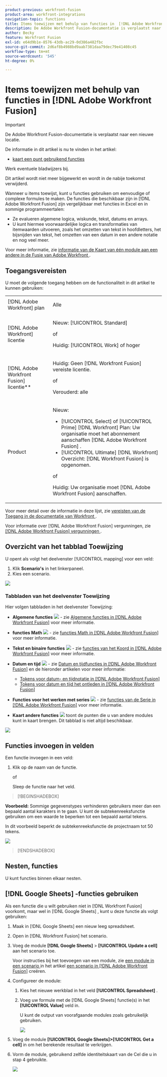 ```yaml
---
product-previous: workfront-fusion
product-area: workfront-integrations
navigation-topic: functions
title: Items toewijzen met behulp van functies in  [!DNL Adobe Workfront Fusion]
description: De Adobe Workfront Fusion-documentatie is verplaatst naar een nieuwe locatie. Dit artikel is vervangen, maar bevat een koppeling naar het nieuwe artikel dat deze functionaliteit behandelt.
author: Becky
feature: Workfront Fusion
exl-id: e64d9b1e-8576-43db-ac29-0d386a482fbc
source-git-commit: 2d6af8b4988bd9aab7381daa79dec79e41408c45
workflow-type: tm+mt
source-wordcount: '545'
ht-degree: 0%

---
```


# Items toewijzen met behulp van functies in [!DNL Adobe Workfront Fusion]

>[!IMPORTANT]
>
>De Adobe Workfront Fusion-documentatie is verplaatst naar een nieuwe locatie.
>
>De informatie in dit artikel is nu te vinden in het artikel:
>
>* [ kaart een punt gebruikend functies ](https://experienceleague.adobe.com/docs/workfront-fusion/using/create-scenarios/map-data/map-using-functions.html)
>
>Werk eventuele bladwijzers bij.
>
>Dit artikel wordt niet meer bijgewerkt en wordt in de nabije toekomst verwijderd.

Wanneer u items toewijst, kunt u functies gebruiken om eenvoudige of complexe formules te maken. De functies die beschikbaar zijn in [!DNL Adobe Workfront Fusion] zijn vergelijkbaar met functies in Excel en in sommige programmeertalen:

* Ze evalueren algemene logica, wiskunde, tekst, datums en arrays.
* U kunt hiermee voorwaardelijke logica en transformaties van itemwaarden uitvoeren, zoals het omzetten van tekst in hoofdletters, het bijsnijden van tekst, het omzetten van een datum in een andere notatie en nog veel meer.

Voor meer informatie, zie [ informatie van de Kaart van één module aan een andere in de Fusie van Adobe Workfront ](../../workfront-fusion/mapping/map-information-between-modules.md).


## Toegangsvereisten

U moet de volgende toegang hebben om de functionaliteit in dit artikel te kunnen gebruiken:

<table style="table-layout:auto">

<col>  
 <col>  
 <tbody>  
  <tr>  
   <td role="rowheader">[!DNL Adobe Workfront] plan</td>  
   <td> <p>Alle</p> </td>  
  </tr>  
  <tr data-mc-conditions="">  
   <td role="rowheader">[!DNL Adobe Workfront] licentie</td>  
   <td> <p>Nieuw: [!UICONTROL Standard]</p><p>of</p><p>Huidig: [!UICONTROL Work] of hoger</p> </td>  
  </tr>  
  <tr>  
   <td role="rowheader">[!DNL Adobe Workfront Fusion] licentie**</td>  
   <td> 
   <p>Huidig: Geen [!DNL Workfront Fusion] vereiste licentie.</p> 
   <p>of</p> 
   <p>Verouderd: alle </p> 
   </td>  
  </tr>  
  <tr>  
   <td role="rowheader">Product</td>  
   <td> 
   <p>Nieuw:</p> <ul><li>[!UICONTROL Select] of [!UICONTROL Prime] [!DNL Workfront] Plan: Uw organisatie moet het abonnement aanschaffen [!DNL Adobe Workfront Fusion] .</li><li>[!UICONTROL Ultimate] [!DNL Workfront] Overzicht: [!DNL Workfront Fusion] is opgenomen.</li></ul> 
   <p>of</p> 
   <p>Huidig: Uw organisatie moet [!DNL Adobe Workfront Fusion] aanschaffen.</p> 
   </td>  
  </tr> 
 </tbody>  
</table>

Voor meer detail over de informatie in deze lijst, zie [ vereisten van de Toegang in de documentatie van Workfront ](/help/quicksilver/administration-and-setup/add-users/access-levels-and-object-permissions/access-level-requirements-in-documentation.md).

Voor informatie over [!DNL Adobe Workfront Fusion] vergunningen, zie [[!DNL Adobe Workfront Fusion]  vergunningen ](../../workfront-fusion/get-started/license-automation-vs-integration.md).


## Overzicht van het tabblad Toewijzing

U opent als volgt het deelvenster [!UICONTROL mapping] voor een veld:

1. Klik **Scenario&#39;s** in het linkerpaneel.
1. Kies een scenario.

![](assets/open-functions-bar.png)


### Tabbladen van het deelvenster Toewijzing

Hier volgen tabbladen in het deelvenster Toewijzing:

* **Algemene functies** ![](assets/toolbar-icon-general-function.png) - zie [ Algemene functies in  [!DNL Adobe Workfront Fusion]](../../workfront-fusion/functions/general-functions.md) voor meer informatie.

* **functies Math** ![](assets/toolbar-icon-math-functions.png) - zie [ functies Math in  [!DNL Adobe Workfront Fusion]](../../workfront-fusion/functions/math-functions.md) voor meer informatie.

* **Tekst en binaire functies** ![](assets/toolbar-icon-text&binary-functions.png) - zie [ functies van het Koord in  [!DNL Adobe Workfront Fusion]](../../workfront-fusion/functions/string-functions.md) voor meer informatie.

* **Datum en tijd** ![](assets/toolbar-icon-date&time-functions.png) - zie [ Datum en tijdfuncties in  [!DNL Adobe Workfront Fusion]](../../workfront-fusion/functions/date-and-time-functions.md) en de hieronder artikelen voor meer informatie:

   * [Tokens voor datum- en tijdnotatie in  [!DNL Adobe Workfront Fusion]](../../workfront-fusion/functions/tokens-for-date-and-time-formatting.md)
   * [Tokens voor datum en tijd het ontleden in  [!DNL Adobe Workfront Fusion]](../../workfront-fusion/functions/tokens-for-date-and-time-parsing.md)

* **Functies voor het werken met series** ![](assets/toolbar-icon-functions-for-arrays.png) - zie [ functies van de Serie in  [!DNL Adobe Workfront Fusion]](../../workfront-fusion/functions/array-functions.md) voor meer informatie.

* **Kaart andere functies** ![](assets/toolbar-icon-functions-you-map-from-other-modules.png) toont de punten die u van andere modules kunt in kaart brengen. Dit tabblad is niet altijd beschikbaar.

![](assets/functions-toolbar-350x189.png)

## Functies invoegen in velden

Een functie invoegen in een veld:

1. Klik op de naam van de functie.

   of

   Sleep de functie naar het veld.


>[!BEGINSHADEBOX]

**Voorbeeld:** Sommige gegevenstypes verhinderen gebruikers meer dan een bepaald aantal karakters in te gaan. U kunt de subtekenreeksfunctie gebruiken om een waarde te beperken tot een bepaald aantal tekens.

In dit voorbeeld beperkt de subtekenreeksfunctie de projectnaam tot 50 tekens.

![](assets/example-meet-length-restriction-350x184.png)

>[!ENDSHADEBOX]

## Nesten, functies

U kunt functies binnen elkaar nesten.

## [!DNL Google Sheets] -functies gebruiken

Als een functie die u wilt gebruiken niet in [!DNL Workfront Fusion] voorkomt, maar wel in [!DNL Google Sheets] , kunt u deze functie als volgt gebruiken:

1. Maak in [!DNL Google Sheets] een nieuw leeg spreadsheet.
1. Open in [!DNL Workfront Fusion] het scenario.
1. Voeg de module **[!DNL Google Sheets]** > **[!UICONTROL Update a cell]** aan het scenario toe.

   Voor instructies bij het toevoegen van een module, zie [ een module in een scenario ](../../workfront-fusion/scenarios/create-a-scenario.md#add) in het artikel [ een scenario in  [!DNL Adobe Workfront Fusion]](../../workfront-fusion/scenarios/create-a-scenario.md) creëren.

1. Configureer de module:

   1. Kies het nieuwe werkblad in het veld **[!UICONTROL Spreadsheet]** .
   1. Voeg uw formule met de [!DNL Google Sheets] functie(s) in het **[!UICONTROL Value]** veld in.

      U kunt de output van voorafgaande modules zoals gebruikelijk gebruiken.

      ![](assets/exploit-google-sheet-functions-350x218.png)

1. Voeg de module **[!UICONTROL Google Sheets]>[!UICONTROL Get a cell]** in om het berekende resultaat te verkrijgen.
1. Vorm de module, gebruikend zelfde identiteitskaart van de Cel die u in stap 4 gebruikte.

   ![](assets/exploit-google-sheet-functions-2-350x187.png)
